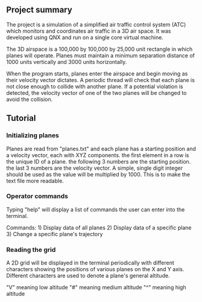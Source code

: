 ## Project summary

The project is a simulation of a simplified air traffic control system (ATC) which monitors and coordinates air traffic in a 3D air space.
It was developed using QNX and run on a single core virtual machine.

The 3D airspace is a 100,000 by 100,000 by 25,000 unit rectangle in which planes will operate.
Planes must maintain a minimum separation distance of 1000 units vertically and 3000 units horizontally.

When the program starts, planes enter the airspace and begin moving as their velocity vector dictates.
A periodic thread will check that each plane is not close enough to collide with another plane.
If a potential violation is detected, the velocity vector of one of the two planes will be changed to avoid the collision.

## Tutorial

### Initializing planes

Planes are read from "planes.txt" and each plane has a starting position and a velocity vector, each with XYZ components.
the first element in a row is the unique ID of a plane.
the following 3 numbers are the starting position.
the last 3 numbers are the velocity vector.
A simple, single digit integer should be used as the value will be multiplied by 1000. This is to make the text file more readable.

### Operator commands

Typing "help" will display a list of commands the user can enter into the terminal.

Commands: 1) Display data of all planes
          2) Display data of a specific plane
          3) Change a specific plane's trajectory

### Reading the grid
A 2D grid will be displayed in the terminal periodically with different characters showing the positions of various planes on the X and Y axis.
Different characters are used to denote a plane's general altitude.

"V" meaning low altitude
"#" meaning medium altitude
"^" meaning high altitude
